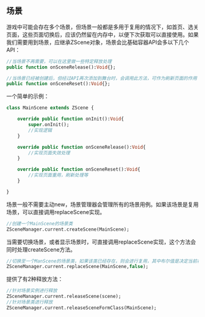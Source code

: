 ## 场景

游戏中可能会存在多个场景，但场景一般都是多用于复用的情况下，如首页、选关页面，这些页面切换后，应该仍然留在内存中，以便下次获取可以直接使用。如果我们需要用到场景，应继承ZScene对象，场景会比基础容器API会多以下几个API：

```haxe
//当场景不再需要，可以在这里做一些特定释放处理
public function onSceneRelease():Void{};

//当场景已经被创建后，但经过API再次添加到舞台时，会调用此方法，可作为刷新页面的作用
public function onSceneReset():Void{};
```

一个简单的示例：

```haxe
class MainScene extends ZScene {

    override public function onInit():Void{
        super.onInit();
        //实现逻辑
    }

    override public function onSceneRelease():Void{
        //实现页面失效处理
    }

    override public function onSceneReset():Void{
        //实现页面重用，刷新处理等
    }

}
```

场景一般不需要主动new，场景管理器会管理所有的场景用例。如果该场景是复用场景，可以直接调用replaceScene实现。

```haxe
//创建一个MainScene的场景类
ZSceneManager.current.createScene(MainScene);
```

当需要切换场景，或者显示场景时，可直接调用replaceScene实现，这个方法会同时处理createScene方法。

```haxe
//切换至一个ManScene的场景类，如果该类已经存在，则会进行复用，其中布尔值是决定当前被切换的场景是否需要直接释放掉。
ZSceneManager.current.replaceScene(MainScene,false);
```

提供了有2种释放方法：

```haxe
//针对场景实例进行释放
ZSceneManager.current.releaseScene(scene);
//针对场景类进行释放
ZSceneManager.current.releaseSceneFormClass(MainScene);
```